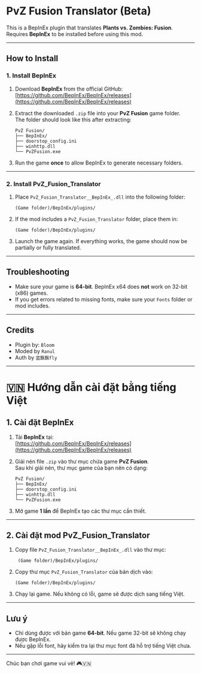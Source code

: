 # PvZ Fusion Translator (Beta)

This is a BepInEx plugin that translates **Plants vs. Zombies: Fusion**.  
Requires **BepInEx** to be installed before using this mod.

---

##  How to Install

### 1. Install BepInEx

1. Download **BepInEx** from the official GitHub:  
   [https://github.com/BepInEx/BepInEx/releases](https://github.com/BepInEx/BepInEx/releases)
   
2. Extract the downloaded `.zip` file into your **PvZ Fusion** game folder.  
   The folder should look like this after extracting:

   ```
   PvZ Fusion/
   ├── BepInEx/
   ├── doorstop_config.ini
   ├── winhttp.dll
   └── PvZFusion.exe
   ```

3. Run the game **once** to allow BepInEx to generate necessary folders.

---

### 2. Install PvZ_Fusion_Translator

1. Place `PvZ_Fusion_Translator__BepInEx_.dll` into the following folder:

   ```
   (Game folder)/BepInEx/plugins/
   ```

2. If the mod includes a `PvZ_Fusion_Translator` folder, place them in:

   ```
   (Game folder)/BepInEx/plugins/
   ```

3. Launch the game again. If everything works, the game should now be partially or fully translated.

---

## Troubleshooting

- Make sure your game is **64-bit**. BepInEx x64 does **not** work on 32-bit (x86) games.
- If you get errors related to missing fonts, make sure your `Fonts` folder or mod includes.

---

## Credits

- Plugin by: `Bloom`
- Moded by `Ranul`
- Auth by `蓝飘飘fly`

---

# 🇻🇳 Hướng dẫn cài đặt bằng tiếng Việt

## 1. Cài đặt BepInEx

1. Tải **BepInEx** tại:  
    [https://github.com/BepInEx/BepInEx/releases](https://github.com/BepInEx/BepInEx/releases)

2. Giải nén file `.zip` vào thư mục chứa game **PvZ Fusion**.  
   Sau khi giải nén, thư mục game của bạn nên có dạng:

   ```
   PvZ Fusion/
   ├── BepInEx/
   ├── doorstop_config.ini
   ├── winhttp.dll
   └── PvZFusion.exe
   ```

3. Mở game **1 lần** để BepInEx tạo các thư mục cần thiết.

---

## 2. Cài đặt mod PvZ_Fusion_Translator

1. Copy file `PvZ_Fusion_Translator__BepInEx_.dll` vào thư mục:

   ```
    (Game folder)/BepInEx/plugins/
   ```

2. Copy thư mục `PvZ_Fusion_Translator` của bản dịch vào:

   ```
   (Game folder)/BepInEx/plugins/
   ```

3. Chạy lại game. Nếu không có lỗi, game sẽ được dịch sang tiếng Việt.

---

## Lưu ý

- Chỉ dùng được với bản game **64-bit**. Nếu game 32-bit sẽ không chạy được BepInEx.
- Nếu gặp lỗi font, hãy kiểm tra lại thư mục font đã hỗ trợ tiếng Việt chưa.

---

Chúc bạn chơi game vui vẻ! 🎮🇻🇳
